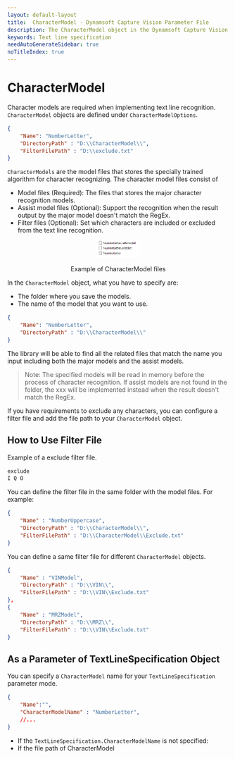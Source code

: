 ```yaml
---   
layout: default-layout
title:  CharacterModel - Dynamsoft Capture Vision Parameter File
description: The CharacterModel object in the Dynamsoft Capture Vision Parameter File defines how the charactor models are found.
keywords: Text line specification
needAutoGenerateSidebar: true
noTitleIndex: true
---
```


# CharacterModel

Character models are required when implementing text line recognition.
`CharacterModel` objects are defined under `CharacterModelOptions`.

```json
{
    "Name": "NumberLetter",
    "DirectoryPath" : "D:\\CharacterModel\\",
    "FilterFilePath" : "D:\\exclude.txt"
}
```

`CharacterModels` are the model files that stores the specially trained algorithm for character recognizing. The character model files consist of

- Model files (Required): The files that stores the major character recognition models.
- Assist model files (Optional): Support the recognition when the result output by the major model doesn't match the RegEx.
- Filter files (Optional): Set which characters are included or excluded from the text line recognition.

<div align="center">
   <p><img src="../assets/character-model.png" alt="character-model" width="20%" /></p>
   <p>Example of CharacterModel files</p>
</div>

In the `CharacterModel` object, what you have to specify are:

- The folder where you save the models.
- The name of the model that you want to use.

```json
{
    "Name": "NumberLetter",
    "DirectoryPath" : "D:\\CharacterModel\\"
}
```

The library will be able to find all the related files that match the name you input including both the major models and the assist models.

> Note: The specified models will be read in memory before the process of character recognition. If assist models are not found in the folder, the xxx will be implemented instead when the result doesn't match the RegEx.

If you have requirements to exclude any characters, you can configure a filter file and add the file path to your `CharacterModel` object.

## How to Use Filter File

Example of a exclude filter file.

```txt
exclude
I Q O
```

You can define the filter file in the same folder with the model files. For example:

```json
{
    "Name" : "NumberUppercase",
    "DirectoryPath" : "D:\\CharacterModel\\",
    "FilterFilePath" : "D:\\CharacterModel\\Exclude.txt"
}
```

You can define a same filter file for different `CharacterModel` objects.

```json
{
    "Name" : "VINModel",
    "DirectoryPath" : "D:\\VIN\\",
    "FilterFilePath" : "D:\\VIN\\Exclude.txt"
},
{
    "Name" : "MRZModel",
    "DirectoryPath" : "D:\\MRZ\\",
    "FilterFilePath" : "D:\\VIN\\Exclude.txt"
}
```

## As a Parameter of TextLineSpecification Object

You can specify a `CharacterModel` name for your `TextLineSpecification` parameter mode.

```json
{
    "Name":"",
    "CharacterModelName" : "NumberLetter",
    //...
}
```

- If the `TextLineSpecification.CharacterModelName` is not specified:
- If the file path of CharacterModel
